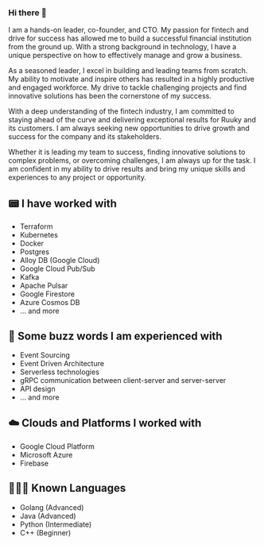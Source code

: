 ### Hi there 👋

I am a hands-on leader, co-founder, and CTO. My passion for fintech and drive for success has allowed me to build a successful financial institution from the ground up. With a strong background in technology, I have a unique perspective on how to effectively manage and grow a business.

As a seasoned leader, I excel in building and leading teams from scratch. My ability to motivate and inspire others has resulted in a highly productive and engaged workforce. My drive to tackle challenging projects and find innovative solutions has been the cornerstone of my success.

With a deep understanding of the fintech industry, I am committed to staying ahead of the curve and delivering exceptional results for Ruuky and its customers. I am always seeking new opportunities to drive growth and success for the company and its stakeholders.

Whether it is leading my team to success, finding innovative solutions to complex problems, or overcoming challenges, I am always up for the task. I am confident in my ability to drive results and bring my unique skills and experiences to any project or opportunity.

## 📟 I have worked with
- Terraform
- Kubernetes
- Docker
- Postgres
- Alloy DB (Google Cloud)
- Google Cloud Pub/Sub
- Kafka
- Apache Pulsar
- Google Firestore
- Azure Cosmos DB
- ... and more

## 📕 Some buzz words I am experienced with
- Event Sourcing
- Event Driven Architecture
- Serverless technologies
- gRPC communication between client-server and server-server
- API design
- ... and more

## ☁️ Clouds and Platforms I worked with
- Google Cloud Platform
- Microsoft Azure
- Firebase

## 👨🏻‍💻 Known Languages
- Golang (Advanced)
- Java (Advanced)
- Python (Intermediate)
- C++ (Beginner)

<!--
**deepankarjha/deepankarjha** is a ✨ _special_ ✨ repository because its `README.md` (this file) appears on your GitHub profile.

Here are some ideas to get you started:

- 🔭 I’m currently working on ...
- 🌱 I’m currently learning ...
- 👯 I’m looking to collaborate on ...
- 🤔 I’m looking for help with ...
- 💬 Ask me about ...
- 📫 How to reach me: ...
- 😄 Pronouns: ...
- ⚡ Fun fact: ...
-->
